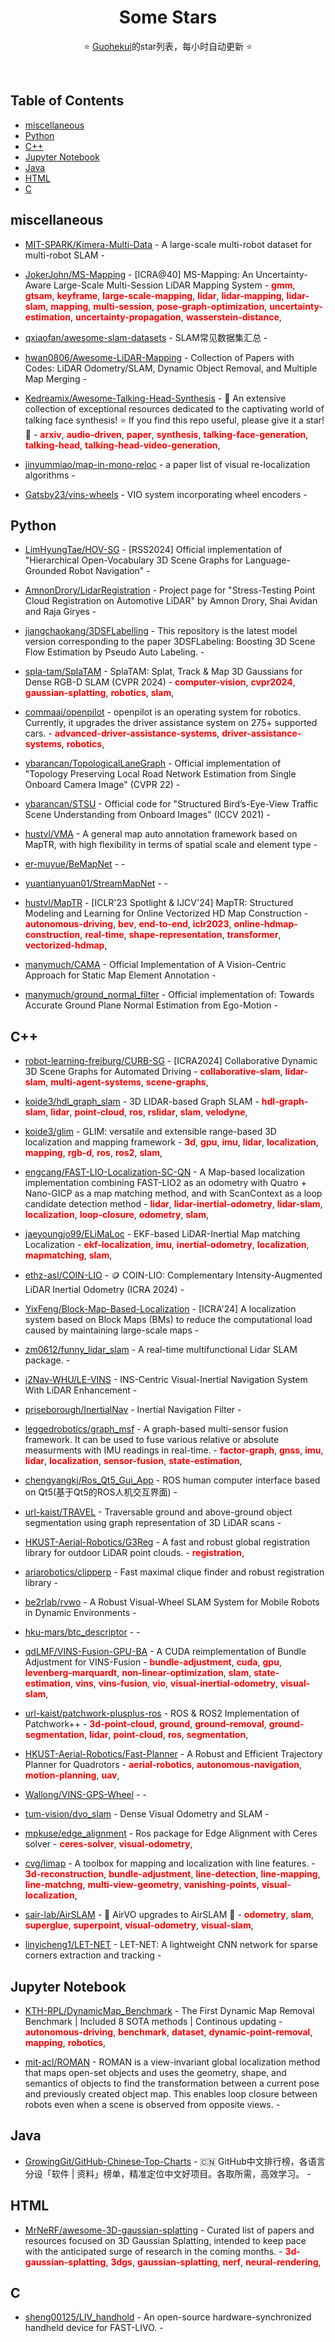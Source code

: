 <div align="center">

# Some Stars

⭐ <a href="https://guohekui.github.io/zh/"  target="_blank">Guohekui</a>的star列表，每小时自动更新 ⭐

</div><br>

## Table of Contents

*   [miscellaneous](#miscellaneous)
*   [Python](#python)
*   [C++](#c)
*   [Jupyter Notebook](#jupyter-notebook)
*   [Java](#java)
*   [HTML](#html)
*   [C](#c-1)

## miscellaneous

*   [MIT-SPARK/Kimera-Multi-Data](https://github.com/MIT-SPARK/Kimera-Multi-Data) - A large-scale multi-robot dataset for multi-robot SLAM -

*   [JokerJohn/MS-Mapping](https://github.com/JokerJohn/MS-Mapping) - \[ICRA@40] MS-Mapping: An Uncertainty-Aware Large-Scale Multi-Session LiDAR Mapping System - <span style="color:red;">**gmm**</span>,  <span style="color:red;">**gtsam**</span>,  <span style="color:red;">**keyframe**</span>,  <span style="color:red;">**large-scale-mapping**</span>,  <span style="color:red;">**lidar**</span>,  <span style="color:red;">**lidar-mapping**</span>,  <span style="color:red;">**lidar-slam**</span>,  <span style="color:red;">**mapping**</span>,  <span style="color:red;">**multi-session**</span>,  <span style="color:red;">**pose-graph-optimization**</span>,  <span style="color:red;">**uncertainty-estimation**</span>,  <span style="color:red;">**uncertainty-propagation**</span>,  <span style="color:red;">**wasserstein-distance**</span>,

*   [qxiaofan/awesome-slam-datasets](https://github.com/qxiaofan/awesome-slam-datasets) - SLAM常见数据集汇总 -

*   [hwan0806/Awesome-LiDAR-Mapping](https://github.com/hwan0806/Awesome-LiDAR-Mapping) - Collection of Papers with Codes: LiDAR Odometry/SLAM, Dynamic Object Removal, and Multiple Map Merging -

*   [Kedreamix/Awesome-Talking-Head-Synthesis](https://github.com/Kedreamix/Awesome-Talking-Head-Synthesis) - 💬 An extensive collection of exceptional resources dedicated to the captivating world of talking face synthesis!   ⭐ If you find this repo useful, please give it a star! 🤩 - <span style="color:red;">**arxiv**</span>,  <span style="color:red;">**audio-driven**</span>,  <span style="color:red;">**paper**</span>,  <span style="color:red;">**synthesis**</span>,  <span style="color:red;">**talking-face-generation**</span>,  <span style="color:red;">**talking-head**</span>,  <span style="color:red;">**talking-head-video-generation**</span>,

*   [jinyummiao/map-in-mono-reloc](https://github.com/jinyummiao/map-in-mono-reloc) - a paper list of visual re-localization algorithms -

*   [Gatsby23/vins-wheels](https://github.com/Gatsby23/vins-wheels) - VIO system incorporating wheel encoders -

## Python

*   [LimHyungTae/HOV-SG](https://github.com/LimHyungTae/HOV-SG) - \[RSS2024] Official implementation of "Hierarchical Open-Vocabulary 3D Scene Graphs for Language-Grounded Robot Navigation" -

*   [AmnonDrory/LidarRegistration](https://github.com/AmnonDrory/LidarRegistration) - Project page for "Stress-Testing Point Cloud Registration on Automotive LiDAR" by Amnon Drory, Shai Avidan and Raja Giryes -

*   [jiangchaokang/3DSFLabelling](https://github.com/jiangchaokang/3DSFLabelling) - This repository is the latest model version corresponding to the paper 3DSFLabeling: Boosting 3D Scene Flow Estimation by Pseudo Auto Labeling. -

*   [spla-tam/SplaTAM](https://github.com/spla-tam/SplaTAM) - SplaTAM: Splat, Track & Map 3D Gaussians for Dense RGB-D SLAM (CVPR 2024) - <span style="color:red;">**computer-vision**</span>,  <span style="color:red;">**cvpr2024**</span>,  <span style="color:red;">**gaussian-splatting**</span>,  <span style="color:red;">**robotics**</span>,  <span style="color:red;">**slam**</span>,

*   [commaai/openpilot](https://github.com/commaai/openpilot) - openpilot is an operating system for robotics. Currently, it upgrades the driver assistance system on 275+ supported cars. - <span style="color:red;">**advanced-driver-assistance-systems**</span>,  <span style="color:red;">**driver-assistance-systems**</span>,  <span style="color:red;">**robotics**</span>,

*   [ybarancan/TopologicalLaneGraph](https://github.com/ybarancan/TopologicalLaneGraph) - Official implementation of "Topology Preserving Local Road Network Estimation from Single Onboard Camera Image" (CVPR 22) -

*   [ybarancan/STSU](https://github.com/ybarancan/STSU) - Official code for "Structured Bird’s-Eye-View Traffic Scene Understanding from Onboard Images" (ICCV 2021) -

*   [hustvl/VMA](https://github.com/hustvl/VMA) - A general map auto annotation framework based on MapTR, with high flexibility in terms of spatial scale and element type -

*   [er-muyue/BeMapNet](https://github.com/er-muyue/BeMapNet) -  -

*   [yuantianyuan01/StreamMapNet](https://github.com/yuantianyuan01/StreamMapNet) -  -

*   [hustvl/MapTR](https://github.com/hustvl/MapTR) - \[ICLR'23 Spotlight & IJCV'24] MapTR: Structured Modeling and Learning for Online Vectorized HD Map Construction - <span style="color:red;">**autonomous-driving**</span>,  <span style="color:red;">**bev**</span>,  <span style="color:red;">**end-to-end**</span>,  <span style="color:red;">**iclr2023**</span>,  <span style="color:red;">**online-hdmap-construction**</span>,  <span style="color:red;">**real-time**</span>,  <span style="color:red;">**shape-representation**</span>,  <span style="color:red;">**transformer**</span>,  <span style="color:red;">**vectorized-hdmap**</span>,

*   [manymuch/CAMA](https://github.com/manymuch/CAMA) - Official Implementation of A Vision-Centric Approach for Static Map Element Annotation -

*   [manymuch/ground\_normal\_filter](https://github.com/manymuch/ground_normal_filter) - Official implementation of: Towards Accurate Ground Plane Normal Estimation from Ego-Motion -

## C++

*   [robot-learning-freiburg/CURB-SG](https://github.com/robot-learning-freiburg/CURB-SG) - \[ICRA2024] Collaborative Dynamic 3D Scene Graphs for Automated Driving - <span style="color:red;">**collaborative-slam**</span>,  <span style="color:red;">**lidar-slam**</span>,  <span style="color:red;">**multi-agent-systems**</span>,  <span style="color:red;">**scene-graphs**</span>,

*   [koide3/hdl\_graph\_slam](https://github.com/koide3/hdl_graph_slam) - 3D LIDAR-based Graph SLAM - <span style="color:red;">**hdl-graph-slam**</span>,  <span style="color:red;">**lidar**</span>,  <span style="color:red;">**point-cloud**</span>,  <span style="color:red;">**ros**</span>,  <span style="color:red;">**rslidar**</span>,  <span style="color:red;">**slam**</span>,  <span style="color:red;">**velodyne**</span>,

*   [koide3/glim](https://github.com/koide3/glim) - GLIM: versatile and extensible range-based 3D localization and mapping framework - <span style="color:red;">**3d**</span>,  <span style="color:red;">**gpu**</span>,  <span style="color:red;">**imu**</span>,  <span style="color:red;">**lidar**</span>,  <span style="color:red;">**localization**</span>,  <span style="color:red;">**mapping**</span>,  <span style="color:red;">**rgb-d**</span>,  <span style="color:red;">**ros**</span>,  <span style="color:red;">**ros2**</span>,  <span style="color:red;">**slam**</span>,

*   [engcang/FAST-LIO-Localization-SC-QN](https://github.com/engcang/FAST-LIO-Localization-SC-QN) - A Map-based localization implementation combining FAST-LIO2 as an odometry with Quatro + Nano-GICP as a map matching method, and with ScanContext as a loop candidate detection method - <span style="color:red;">**lidar**</span>,  <span style="color:red;">**lidar-inertial-odometry**</span>,  <span style="color:red;">**lidar-slam**</span>,  <span style="color:red;">**localization**</span>,  <span style="color:red;">**loop-closure**</span>,  <span style="color:red;">**odometry**</span>,  <span style="color:red;">**slam**</span>,

*   [jaeyoungjo99/ELiMaLoc](https://github.com/jaeyoungjo99/ELiMaLoc) - EKF-based LiDAR-Inertial Map matching Localization - <span style="color:red;">**ekf-localization**</span>,  <span style="color:red;">**imu**</span>,  <span style="color:red;">**inertial-odometry**</span>,  <span style="color:red;">**localization**</span>,  <span style="color:red;">**mapmatching**</span>,  <span style="color:red;">**slam**</span>,

*   [ethz-asl/COIN-LIO](https://github.com/ethz-asl/COIN-LIO) - 🪙 COIN-LIO: Complementary Intensity-Augmented LiDAR Inertial Odometry (ICRA 2024) -

*   [YixFeng/Block-Map-Based-Localization](https://github.com/YixFeng/Block-Map-Based-Localization) - \[ICRA'24] A localization system based on Block Maps (BMs) to reduce the computational load caused by maintaining large-scale maps -

*   [zm0612/funny\_lidar\_slam](https://github.com/zm0612/funny_lidar_slam) - A real-time multifunctional Lidar SLAM package. -

*   [i2Nav-WHU/LE-VINS](https://github.com/i2Nav-WHU/LE-VINS) - INS-Centric Visual-Inertial Navigation System With LiDAR Enhancement -

*   [priseborough/InertialNav](https://github.com/priseborough/InertialNav) - Inertial Navigation Filter -

*   [leggedrobotics/graph\_msf](https://github.com/leggedrobotics/graph_msf) - A graph-based multi-sensor fusion framework. It can be used to fuse various relative or absolute measurments with IMU readings in real-time. - <span style="color:red;">**factor-graph**</span>,  <span style="color:red;">**gnss**</span>,  <span style="color:red;">**imu**</span>,  <span style="color:red;">**lidar**</span>,  <span style="color:red;">**localization**</span>,  <span style="color:red;">**sensor-fusion**</span>,  <span style="color:red;">**state-estimation**</span>,

*   [chengyangkj/Ros\_Qt5\_Gui\_App](https://github.com/chengyangkj/Ros_Qt5_Gui_App) - ROS human computer interface based on Qt5(基于Qt5的ROS人机交互界面) -

*   [url-kaist/TRAVEL](https://github.com/url-kaist/TRAVEL) - Traversable ground and above-ground object segmentation using graph representation of 3D LiDAR scans -

*   [HKUST-Aerial-Robotics/G3Reg](https://github.com/HKUST-Aerial-Robotics/G3Reg) - A fast and robust global registration library for outdoor LiDAR point clouds. - <span style="color:red;">**registration**</span>,

*   [ariarobotics/clipperp](https://github.com/ariarobotics/clipperp) - Fast maximal clique finder and robust registration library  -

*   [be2rlab/rvwo](https://github.com/be2rlab/rvwo) - A Robust Visual-Wheel SLAM System for Mobile Robots in Dynamic Environments -

*   [hku-mars/btc\_descriptor](https://github.com/hku-mars/btc_descriptor) -  -

*   [qdLMF/VINS-Fusion-GPU-BA](https://github.com/qdLMF/VINS-Fusion-GPU-BA) - A CUDA reimplementation of Bundle Adjustment for VINS-Fusion - <span style="color:red;">**bundle-adjustment**</span>,  <span style="color:red;">**cuda**</span>,  <span style="color:red;">**gpu**</span>,  <span style="color:red;">**levenberg-marquardt**</span>,  <span style="color:red;">**non-linear-optimization**</span>,  <span style="color:red;">**slam**</span>,  <span style="color:red;">**state-estimation**</span>,  <span style="color:red;">**vins**</span>,  <span style="color:red;">**vins-fusion**</span>,  <span style="color:red;">**vio**</span>,  <span style="color:red;">**visual-inertial-odometry**</span>,  <span style="color:red;">**visual-slam**</span>,

*   [url-kaist/patchwork-plusplus-ros](https://github.com/url-kaist/patchwork-plusplus-ros) - ROS & ROS2 Implementation of Patchwork++ - <span style="color:red;">**3d-point-cloud**</span>,  <span style="color:red;">**ground**</span>,  <span style="color:red;">**ground-removal**</span>,  <span style="color:red;">**ground-segmentation**</span>,  <span style="color:red;">**lidar**</span>,  <span style="color:red;">**point-cloud**</span>,  <span style="color:red;">**ros**</span>,  <span style="color:red;">**segmentation**</span>,

*   [HKUST-Aerial-Robotics/Fast-Planner](https://github.com/HKUST-Aerial-Robotics/Fast-Planner) - A Robust and Efficient Trajectory Planner for Quadrotors - <span style="color:red;">**aerial-robotics**</span>,  <span style="color:red;">**autonomous-navigation**</span>,  <span style="color:red;">**motion-planning**</span>,  <span style="color:red;">**uav**</span>,

*   [Wallong/VINS-GPS-Wheel](https://github.com/Wallong/VINS-GPS-Wheel) -  -

*   [tum-vision/dvo\_slam](https://github.com/tum-vision/dvo_slam) - Dense Visual Odometry and SLAM -

*   [mpkuse/edge\_alignment](https://github.com/mpkuse/edge_alignment) - Ros package for Edge Alignment with Ceres solver - <span style="color:red;">**ceres-solver**</span>,  <span style="color:red;">**visual-odometry**</span>,

*   [cvg/limap](https://github.com/cvg/limap) - A toolbox for mapping and localization with line features. - <span style="color:red;">**3d-reconstruction**</span>,  <span style="color:red;">**bundle-adjustment**</span>,  <span style="color:red;">**line-detection**</span>,  <span style="color:red;">**line-mapping**</span>,  <span style="color:red;">**line-matchng**</span>,  <span style="color:red;">**multi-view-geometry**</span>,  <span style="color:red;">**vanishing-points**</span>,  <span style="color:red;">**visual-localization**</span>,

*   [sair-lab/AirSLAM](https://github.com/sair-lab/AirSLAM) - 🚀 AirVO upgrades to AirSLAM 🚀 - <span style="color:red;">**odometry**</span>,  <span style="color:red;">**slam**</span>,  <span style="color:red;">**superglue**</span>,  <span style="color:red;">**superpoint**</span>,  <span style="color:red;">**visual-odometry**</span>,  <span style="color:red;">**visual-slam**</span>,

*   [linyicheng1/LET-NET](https://github.com/linyicheng1/LET-NET) - LET-NET: A lightweight CNN network for sparse corners extraction and tracking -

## Jupyter Notebook

*   [KTH-RPL/DynamicMap\_Benchmark](https://github.com/KTH-RPL/DynamicMap_Benchmark) - The First Dynamic Map Removal Benchmark | Included 8 SOTA methods | Continous updating - <span style="color:red;">**autonomous-driving**</span>,  <span style="color:red;">**benchmark**</span>,  <span style="color:red;">**dataset**</span>,  <span style="color:red;">**dynamic-point-removal**</span>,  <span style="color:red;">**mapping**</span>,  <span style="color:red;">**robotics**</span>,

*   [mit-acl/ROMAN](https://github.com/mit-acl/ROMAN) - ROMAN is a view-invariant global localization method that maps open-set objects and uses the geometry, shape, and semantics of objects to find the transformation between a current pose and previously created object map. This enables loop closure between robots even when a scene is observed from opposite views. -

## Java

*   [GrowingGit/GitHub-Chinese-Top-Charts](https://github.com/GrowingGit/GitHub-Chinese-Top-Charts) - :cn: GitHub中文排行榜，各语言分设「软件 | 资料」榜单，精准定位中文好项目。各取所需，高效学习。 -

## HTML

*   [MrNeRF/awesome-3D-gaussian-splatting](https://github.com/MrNeRF/awesome-3D-gaussian-splatting) - Curated list of papers and resources focused on 3D Gaussian Splatting, intended to keep pace with the anticipated surge of research in the coming months. - <span style="color:red;">**3d-gaussian-splatting**</span>,  <span style="color:red;">**3dgs**</span>,  <span style="color:red;">**gaussian-splatting**</span>,  <span style="color:red;">**nerf**</span>,  <span style="color:red;">**neural-rendering**</span>,

## C

*   [sheng00125/LIV\_handhold](https://github.com/sheng00125/LIV_handhold) - An open-source hardware-synchronized handheld device for FAST-LIVO. -
